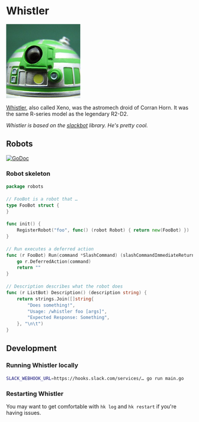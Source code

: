 # Whistler

![Whistler avatar](https://raw.githubusercontent.com/athega/whistler/master/images/whistler.jpg)

[Whistler](http://starwars.wikia.com/wiki/Whistler), also called Xeno, was the astromech droid of Corran Horn.
It was the same R-series model as the legendary R2-D2.

_Whistler is based on the [slackbot](https://github.com/trinchan/slackbot) library. He's pretty cool._

## Robots

[![GoDoc](https://godoc.org/github.com/athega/whistler/robots?status.svg)](https://godoc.org/github.com/athega/whistler/robots)

### Robot skeleton

```go
package robots

// FooBot is a robot that …
type FooBot struct {
}

func init() {
	RegisterRobot("foo", func() (robot Robot) { return new(FooBot) })
}

// Run executes a deferred action
func (r FooBot) Run(command *SlashCommand) (slashCommandImmediateReturn string) {
	go r.DeferredAction(command)
	return ""
}

// Description describes what the robot does
func (r ListBot) Description() (description string) {
	return strings.Join([]string{
		"Does something!",
		"Usage: /whistler foo [args]",
		"Expected Response: Something",
	}, "\n\t")
}
```

## Development

### Running Whistler locally

```bash
SLACK_WEBHOOK_URL=https://hooks.slack.com/services/… go run main.go
```

### Restarting Whistler

You may want to get comfortable with `hk log` and `hk restart` if you're having issues.
